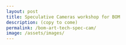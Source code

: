 ```yaml
---
layout: post
title: Speculative Cameras workshop for BOM
description: (copy to come)
permalink: /bom-art-tech-spec-cam/
image: /assets/images/
---
```

